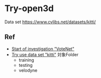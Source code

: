 # Try-open3d  
Data set https://www.cvlibs.net/datasets/kitti/

## Ref
- [Start of investigation "VoteNet"](https://www.chowagiken.co.jp/blog/3d_pointclouddata_object_detection)
- [Try use data set "kitti"](https://www.cvlibs.net/datasets/kitti/)
  対象Folder
  - training
  - testing
  - velodyne
